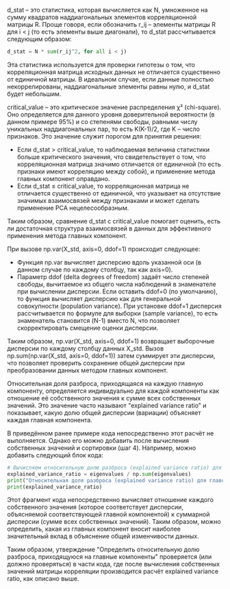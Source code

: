 d_stat – это статистика, которая вычисляется как N, умноженное на сумму квадратов наддиагональных элементов корреляционной матрицы R. Проще говоря, если обозначить r_ij – элементы матрицы R для i < j (то есть элементы выше диагонали), то d_stat рассчитывается следующим образом:

```python
d_stat = N * sum(r_ij^2, for all i < j)
```

Эта статистика используется для проверки гипотезы о том, что корреляционная матрица исходных данных не отличается существенно от единичной матрицы. В идеальном случае, если данные полностью некоррелированы, наддиагональные элементы равны нулю, и d_stat будет небольшим.

critical_value – это критическое значение распределения χ² (chi-square). Оно определяется для данного уровня доверительной вероятности (в данном примере 95%) и со степенями свободы, равными числу уникальных наддиагональных пар, то есть K(K-1)/2, где K – число признаков. Это значение служит порогом для принятия решения:

- Если d_stat > critical_value, то наблюдаемая величина статистики больше критического значения, что свидетельствует о том, что корреляционная матрица значимо отличается от единичной (то есть признаки имеют корреляцию между собой), и применение метода главных компонент оправдано.
- Если d_stat ≤ critical_value, то корреляционная матрица не отличается существенно от единичной, что указывает на отсутствие значимых взаимосвязей между признаками и может сделать применение PCA нецелесообразным.

Таким образом, сравнение d_stat с critical_value помогает оценить, есть ли достаточная структура взаимосвязей в данных для эффективного применения метода главных компонент.




При вызове np.var(X_std, axis=0, ddof=1) происходит следующее:

- Функция np.var вычисляет дисперсию вдоль указанной оси (в данном случае по каждому столбцу, так как axis=0).
- Параметр ddof (delta degrees of freedom) задаёт число степеней свободы, вычитаемое из общего числа наблюдений в знаменателе при вычислении дисперсии. Если оставить ddof=0 (по умолчанию), то функция вычисляет дисперсию как для генеральной совокупности (population variance). При установке ddof=1 дисперсия рассчитывается по формуле для выборки (sample variance), то есть знаменатель становится (N-1) вместо N, что позволяет скорректировать смещение оценки дисперсии.

Таким образом, np.var(X_std, axis=0, ddof=1) возвращает выборочные дисперсии по каждому столбцу данных X_std. Вызов np.sum(np.var(X_std, axis=0, ddof=1)) затем суммирует эти дисперсии, что позволяет проверить сохранение общей дисперсии при преобразовании данных методом главных компонент.





Относительная доля разброса, приходящаяся на каждую главную компоненту, определяется индивидуально для каждой компоненты как отношение её собственного значения к сумме всех собственных значений. Это значение часто называют "explained variance ratio" и показывает, какую долю общей дисперсии (вариации) объясняет каждая главная компонента.

В приведённом ранее примере кода непосредственно этот расчёт не выполняется. Однако его можно добавить после вычисления собственных значений и сортировки (шаг 4). Например, можно добавить следующий блок кода:

```python
# Вычисляем относительную долю разброса (explained variance ratio) для каждой главной компоненты.
explained_variance_ratio = eigenvalues / np.sum(eigenvalues)
print("Относительная доля разброса (explained variance ratio) для главных компонент:")
print(explained_variance_ratio)
```

Этот фрагмент кода непосредственно вычисляет отношение каждого собственного значения (которое соответствует дисперсии, объясняемой соответствующей главной компонентой) к суммарной дисперсии (сумме всех собственных значений). Таким образом, можно определить, какая из главных компонент вносит наиболее значительный вклад в объяснение общей изменчивости данных. 

Таким образом, утверждение "Определить относительную долю разброса, приходящуюся на главные компоненты" проверяется (или должно проверяться) в части кода, где после вычисления собственных значений матрицы корреляции производится расчёт explained variance ratio, как описано выше.